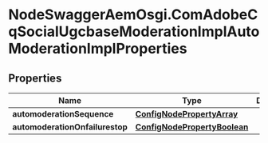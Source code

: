 # NodeSwaggerAemOsgi.ComAdobeCqSocialUgcbaseModerationImplAutoModerationImplProperties

## Properties
Name | Type | Description | Notes
------------ | ------------- | ------------- | -------------
**automoderationSequence** | [**ConfigNodePropertyArray**](ConfigNodePropertyArray.md) |  | [optional] 
**automoderationOnfailurestop** | [**ConfigNodePropertyBoolean**](ConfigNodePropertyBoolean.md) |  | [optional] 


